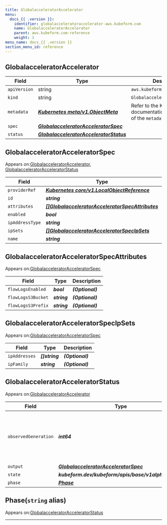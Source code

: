 ```yaml
---
title: GlobalacceleratorAccelerator
menu:
  docs_{{ .version }}:
    identifier: globalacceleratoraccelerator-aws.kubeform.com
    name: GlobalacceleratorAccelerator
    parent: aws.kubeform.com-reference
    weight: 1
menu_name: docs_{{ .version }}
section_menu_id: reference
---
```


## GlobalacceleratorAccelerator
| Field | Type | Description |
| ------ | ----- | ----------- |
| `apiVersion` | string | `aws.kubeform.com/v1alpha1` |
|    `kind` | string | `GlobalacceleratorAccelerator` |
| `metadata` | ***[Kubernetes meta/v1.ObjectMeta](https://kubernetes.io/docs/reference/generated/kubernetes-api/v1.13/#objectmeta-v1-meta)***|Refer to the Kubernetes API documentation for the fields of the `metadata` field.|
| `spec` | ***[GlobalacceleratorAcceleratorSpec](#globalacceleratoracceleratorspec)***||
| `status` | ***[GlobalacceleratorAcceleratorStatus](#globalacceleratoracceleratorstatus)***||
## GlobalacceleratorAcceleratorSpec

Appears on:[GlobalacceleratorAccelerator](#globalacceleratoraccelerator), [GlobalacceleratorAcceleratorStatus](#globalacceleratoracceleratorstatus)

| Field | Type | Description |
| ------ | ----- | ----------- |
| `providerRef` | ***[Kubernetes core/v1.LocalObjectReference](https://kubernetes.io/docs/reference/generated/kubernetes-api/v1.13/#localobjectreference-v1-core)***||
| `id` | ***string***||
| `attributes` | ***[[]GlobalacceleratorAcceleratorSpecAttributes](#globalacceleratoracceleratorspecattributes)***| ***(Optional)*** |
| `enabled` | ***bool***| ***(Optional)*** |
| `ipAddressType` | ***string***| ***(Optional)*** |
| `ipSets` | ***[[]GlobalacceleratorAcceleratorSpecIpSets](#globalacceleratoracceleratorspecipsets)***| ***(Optional)*** |
| `name` | ***string***||
## GlobalacceleratorAcceleratorSpecAttributes

Appears on:[GlobalacceleratorAcceleratorSpec](#globalacceleratoracceleratorspec)

| Field | Type | Description |
| ------ | ----- | ----------- |
| `flowLogsEnabled` | ***bool***| ***(Optional)*** |
| `flowLogsS3Bucket` | ***string***| ***(Optional)*** |
| `flowLogsS3Prefix` | ***string***| ***(Optional)*** |
## GlobalacceleratorAcceleratorSpecIpSets

Appears on:[GlobalacceleratorAcceleratorSpec](#globalacceleratoracceleratorspec)

| Field | Type | Description |
| ------ | ----- | ----------- |
| `ipAddresses` | ***[]string***| ***(Optional)*** |
| `ipFamily` | ***string***| ***(Optional)*** |
## GlobalacceleratorAcceleratorStatus

Appears on:[GlobalacceleratorAccelerator](#globalacceleratoraccelerator)

| Field | Type | Description |
| ------ | ----- | ----------- |
| `observedGeneration` | ***int64***| ***(Optional)*** Resource generation, which is updated on mutation by the API Server.|
| `output` | ***[GlobalacceleratorAcceleratorSpec](#globalacceleratoracceleratorspec)***| ***(Optional)*** |
| `state` | ***kubeform.dev/kubeform/apis/base/v1alpha1.State***| ***(Optional)*** |
| `phase` | ***[Phase](#phase)***| ***(Optional)*** |
## Phase(`string` alias)

Appears on:[GlobalacceleratorAcceleratorStatus](#globalacceleratoracceleratorstatus)

---
